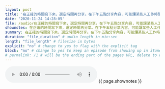 ```yaml
---
layout: post
title: '在正確的時間寫下來，選定時間再分享。在下午五點分享內容，可能讓某些人工作時間延長。你也許在星期天下午有空寫點東西，但在星期天分享出來，會讓別人週末還得工作。週一早上別人可能很多東西要忙，沒有空跟你交流。也許溝通沒有最佳時機，但一定有錯誤的時機，發訊息時要謹記這點。' # quotes allow forbidden characters like the colon
date: '2020-11-24 14:28:05'
file: /audio/在正確的時間寫下來，選定時間再分享。在下午五點分享內容，可能讓某些人工作時間延長。你也許在星期天下午有空寫點東西，但在星期天分享出來，會讓別人週末還得工作。週一早上別人可能很多東西要忙，沒有空跟你交流。也許溝通沒有最佳時機，但一定有錯誤的時機，發訊息時要謹記這點。.mp3
shownotes: 在正確的時間寫下來，選定時間再分享。在下午五點分享內容，可能讓某些人工作時間延長。你也許在星期天下午有空寫點東西，但在星期天分享出來，會讓別人週末還得工作。週一早上別人可能很多東西要忙，沒有空跟你交流。也許溝通沒有最佳時機，但一定有錯誤的時機，發訊息時要謹記這點。
summary: 在正確的時間寫下來，選定時間再分享。在下午五點分享內容，可能讓某些人工作時間延長。你也許在星期天下午有空寫點東西，但在星期天分享出來，會讓別人週末還得工作。週一早上別人可能很多東西要忙，沒有空跟你交流。也許溝通沒有最佳時機，但一定有錯誤的時機，發訊息時要謹記這點。
duration: "file_duration" # audio length in min:sec
length: "file_length" # filesize in bytes
explicit: "no" # change to yes to flag with the explicit tag
block: "no" # change to yes to keep an episode from showing up in iTunes
# permalink: /1 # will be the ending part of the pages URL, delete to default to the title
---
```


<audio controls>
<source src="{{site.url}}{{site.baseurl}}{{ page.file }}" type="audio/x-mp3">
Your browser does not support the audio element.
</audio>
{{ page.shownotes }}
